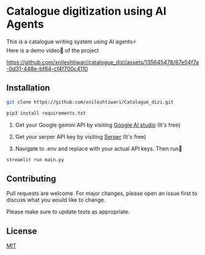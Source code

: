# Catalogue digitization using AI Agents

This is a catalogue writing system using AI agents⚡   
Here is a demo video🎥 of the project 


https://github.com/xnileshtiwari/catalogue_dizi/assets/135645478/87e54f7a-0d31-448e-bf64-cf4f700c4110

## Installation

```bash
git clone https://github.com/xnileshtiwari/Catalogue_dizi.git
```

```bash
pip3 install requirements.txt
```

1. Get your Google gemini API by visiting [Google AI studio](https://aistudio.google.com/app/apikey) (It's free)         

2. Get your serper API key by visiting [Serper](https://serper.dev/) (It's free)

3. Navigate to .env and replace with your actual API keys. Then run🎯

```bash
streamlit run main.py
```


## Contributing

Pull requests are welcome. For major changes, please open an issue first
to discuss what you would like to change.

Please make sure to update tests as appropriate.

## License

[MIT](https://choosealicense.com/licenses/mit/)



